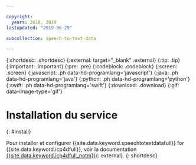 ```yaml
---

copyright:
  years: 2018, 2019
lastupdated: "2019-06-25"

subcollection: speech-to-text-data

---
```


{:shortdesc: .shortdesc}
{:external: target="_blank" .external}
{:tip: .tip}
{:important: .important}
{:pre: .pre}
{:codeblock: .codeblock}
{:screen: .screen}
{:javascript: .ph data-hd-programlang='javascript'}
{:java: .ph data-hd-programlang='java'}
{:python: .ph data-hd-programlang='python'}
{:swift: .ph data-hd-programlang='swift'}
{:download: .download}
{:gif: data-image-type='gif'}

# Installation du service
{: #install}

Pour installer et configurer {{site.data.keyword.speechtotextdatafull}} for {{site.data.keyword.icp4dfull}}, voir la documentation [{{site.data.keyword.icp4dfull_notm}}](https://docs-icpdata.mybluemix.net/extend/com.ibm.icpdata.doc/zen/admin/add-ons.html#add-ons__ai){: external}.
{: shortdesc}

